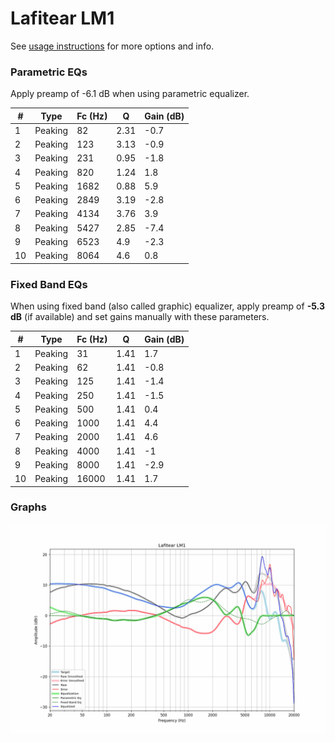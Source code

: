 # Lafitear LM1
See [usage instructions](https://github.com/jaakkopasanen/AutoEq#usage) for more options and info.

### Parametric EQs
Apply preamp of -6.1 dB when using parametric equalizer.

|   # | Type    |   Fc (Hz) |    Q |   Gain (dB) |
|-----|---------|-----------|------|-------------|
|   1 | Peaking |        82 | 2.31 |        -0.7 |
|   2 | Peaking |       123 | 3.13 |        -0.9 |
|   3 | Peaking |       231 | 0.95 |        -1.8 |
|   4 | Peaking |       820 | 1.24 |         1.8 |
|   5 | Peaking |      1682 | 0.88 |         5.9 |
|   6 | Peaking |      2849 | 3.19 |        -2.8 |
|   7 | Peaking |      4134 | 3.76 |         3.9 |
|   8 | Peaking |      5427 | 2.85 |        -7.4 |
|   9 | Peaking |      6523 | 4.9  |        -2.3 |
|  10 | Peaking |      8064 | 4.6  |         0.8 |

### Fixed Band EQs
When using fixed band (also called graphic) equalizer, apply preamp of **-5.3 dB** (if available) and set gains manually with these parameters.

|   # | Type    |   Fc (Hz) |    Q |   Gain (dB) |
|-----|---------|-----------|------|-------------|
|   1 | Peaking |        31 | 1.41 |         1.7 |
|   2 | Peaking |        62 | 1.41 |        -0.8 |
|   3 | Peaking |       125 | 1.41 |        -1.4 |
|   4 | Peaking |       250 | 1.41 |        -1.5 |
|   5 | Peaking |       500 | 1.41 |         0.4 |
|   6 | Peaking |      1000 | 1.41 |         4.4 |
|   7 | Peaking |      2000 | 1.41 |         4.6 |
|   8 | Peaking |      4000 | 1.41 |        -1   |
|   9 | Peaking |      8000 | 1.41 |        -2.9 |
|  10 | Peaking |     16000 | 1.41 |         1.7 |

### Graphs
![](./Lafitear%20LM1.png)

